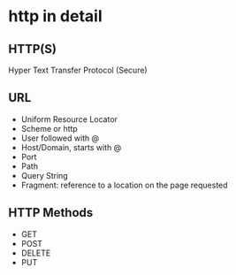 # http in detail

## HTTP(S)
Hyper Text Transfer Protocol (Secure)

## URL
* Uniform Resource Locator
* Scheme or http
* User followed with @
* Host/Domain, starts with @
* Port
* Path
* Query String
* Fragment: reference to a location on the page requested

## HTTP Methods
* GET
* POST
* DELETE
* PUT
